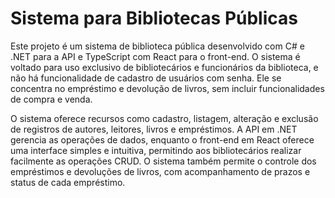 # Sistema para Bibliotecas Públicas
Este projeto é um sistema de biblioteca pública desenvolvido com C# e .NET para a API e TypeScript com React para o front-end. O sistema é voltado para uso exclusivo de bibliotecários e funcionários da biblioteca, e não há funcionalidade de cadastro de usuários com senha. Ele se concentra no empréstimo e devolução de livros, sem incluir funcionalidades de compra e venda.

O sistema oferece recursos como cadastro, listagem, alteração e exclusão de registros de autores, leitores, livros e empréstimos. A API em .NET gerencia as operações de dados, enquanto o front-end em React oferece uma interface simples e intuitiva, permitindo aos bibliotecários realizar facilmente as operações CRUD. O sistema também permite o controle dos empréstimos e devoluções de livros, com acompanhamento de prazos e status de cada empréstimo.